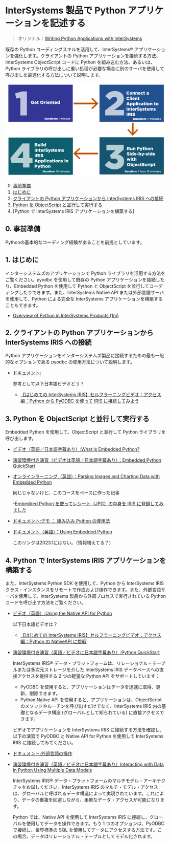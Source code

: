# InterSystems 製品で Python アプリケーションを記述する

> オリジナル：[Writing Python Applications with InterSystems](https://learning.intersystems.com/course/view.php?id=1943)

既存の Python コーディングスキルを活用して、InterSystems® アプリケーションを強化します。クライアントの Python アプリケーションを接続する方法、InterSystems ObjectScript コードに Python を組み込む方法、あるいは、Python ライブラリの呼び出しに重い処理が必要な場合に別のサーバを使用して呼び出しを最適化する方法について説明します。

![](/assets/WritingPythonAppWIthInterSystems.png)

0. [事前準備](#0-事前準備)
1. [はじめに](#1-はじめに)
2. [クライアントの Python アプリケーションから InterSystems IRIS への接続](#2-クライアントの-python-アプリケーションから-intersystems-iris-への接続)
3. [Python を ObjectScript と並行して実行する](#3-pythonをobjectscriptと並行して実行する)
4. [Python で InterSystems IRIS アプリケーションを構築する]

## 0. 事前準備
Pythonの基本的なコーディング経験があることを前提としています。

## 1. はじめに
インターシステムズのアプリケーションで Python ライブラリを活用する方法をご覧ください。pyodbc を使用して既存の Python アプリケーションを接続したり、Embedded Python を使用して Python と ObjectScript を並行してコーディングしたりできます。また、InterSystems Native API または外部言語サーバを使用して、Python による完全な InterSystems アプリケーションを構築することもできます。

- [Overview of Python in InterSystems Products (1m)](https://learning.intersystems.com/mod/page/view.php?id=11611)

## 2. クライアントの Python アプリケーションから InterSystems IRIS への接続

Python アプリケーションをインターシステムズ製品に接続するための最も一般的なオプションである pyodbc の使用方法について説明します。

- [ドキュメント:](https://docs.intersystems.com/irislatestj/csp/docbook/DocBook.UI.Page.cls?KEY=BNETODBC_support_pyodbc)

    参考として以下日本語ビデオどう？

    - [【はじめての InterSystems IRIS】セルフラーニングビデオ：アクセス編：Python から PyODBC を使って IRIS に接続してみよう](https://jp.community.intersystems.com/node/478616)

## 3. Python を ObjectScript と並行して実行する

Embedded Python を使用して、ObjectScript と並行して Python ライブラリを呼び出します。

- [ビデオ（英語／日本語字幕あり）:What Is Embedded Python?](https://learning.intersystems.com/course/view.php?name=EmbeddedPythonOverview)

- [演習環境付き演習（ビデオは英語／日本語字幕あり）：Embedded Python QuickStart](https://learning.intersystems.com/course/view.php?name=EmbeddedPythonQS)

- [オンラインラーニング（英語）：Parsing Images and Charting Data with Embedded Python](https://learning.intersystems.com/course/view.php?id=2126)

    同じじゃないけど、このコースをベースに作った記事

    -[Embedded Python を使ってレシート（JPG）の中身を IRIS に登録してみました](https://jp.community.intersystems.com/node/513136)

- [ドキュメント:デモ ： 組み込み Python の使用法](https://docs.intersystems.com/irislatestj/csp/docbook/DocBook.UI.Page.cls?KEY=AFL_epython)

- [ドキュメント（英語）：Using Embedded Python](https://docs.intersystems.com/irislatest/csp/docbook/DocBook.UI.Page.cls?KEY=GEPYTHON)

    このリンクは2023.1にはない。（情報増えてる？）


## 4. Python で InterSystems IRIS アプリケーションを構築する

また、InterSystems Python SDK を使用して、Python から InterSystems IRIS クラス・インスタンスをリモートで作成および操作できます。また、外部言語サーバを使用して、InterSystems 製品から外部プロセスで実行されている Python コードを呼び出す方法をご覧ください。

- [ビデオ（英語）:Using the Native API for Python](https://learning.intersystems.com/enrol/index.php?id=1110)

    以下日本語ビデオは？
    - [【はじめての InterSystems IRIS】セルフラーニングビデオ：アクセス編：Python の NativeAPI に挑戦](https://jp.community.intersystems.com/node/478611)

- [演習環境付き演習（英語／ビデオに日本語字幕あり）:Python QuickStart](https://learning.intersystems.com/enrol/index.php?id=1113)

    InterSystems IRIS® データ・プラットフォームは、リレーショナル・テーブルまたは多次元ストレージを介した InterSystems IRIS データベースへの直接アクセスを提供する 2 つの軽量な Python API をサポートしています：

    - PyODBC を使用すると、アプリケーションはデータを迅速に取得、更新、削除できます。
    - Python Native API を使用すると、アプリケーションは、ObjectScript のメソッドやルーチンを呼び出すだけでなく、InterSystems IRIS 内の基礎となるデータ構造 (グローバルとして知られている) に直接アクセスできます。
    
    ビデオでアプリケーションを InterSystems IRIS に接続する方法を確認し、以下の演習で PyODBC と Native API for Python を使用して InterSystems IRIS に接続してみてください。

- [ドキュメント:外部言語の操作](https://docs.intersystems.com/irislatestj/csp/docbook/DocBook.UI.Page.cls?KEY=BEXTSERV_coding)

- [演習環境付き演習（英語／ビデオに日本語字幕あり）Interacting with Data in Python Using Multiple Data Models](https://learning.intersystems.com/course/view.php?name=PythonMultiModel)
    
    InterSystems IRIS® データ・プラットフォームのマルチモデル・アーキテクチャをお試しください。InterSystems IRIS のマルチ・モデル・アクセスは、グローバルと呼ばれるデータ構造によって実現されています。これにより、データの重複を回避しながら、柔軟なデータ・アクセスが可能になります。

    Python では、Native API を使用して InterSystems IRIS に接続し、グローバルを使用してデータを操作できます。もう 1 つのオプションは、PyODBC で接続し、業界標準の SQL を使用してデータにアクセスする方法です。この場合、データはリレーショナル・テーブルとしてモデル化されます。